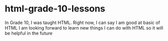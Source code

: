 # html-grade-10-lessons
In Grade 10, I was taught HTML. 
Right now, I can say I am good at basic of HTML
I am looking forward to learn new things I can do with HTML so it will be helpful in the future
